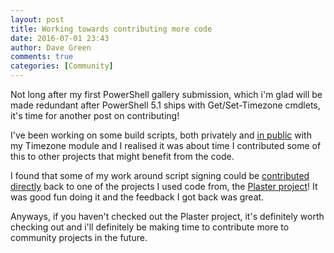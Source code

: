 ```yaml
---
layout: post
title: Working towards contributing more code
date: 2016-07-01 23:43
author: Dave Green
comments: true
categories: [Community]
---
```

Not long after my first PowerShell gallery submission, which i'm glad will be made redundant after PowerShell 5.1 ships with Get/Set-Timezone cmdlets, it's time for another post on contributing!

I've been working on some build scripts, both privately and [in public](https://github.com/davegreen/PowerShell/blob/master/Modules/Timezone/Build.PSake.ps1) with my Timezone module and I realised it was about time I contributed some of this to other projects that might benefit from the code.

I found that some of my work around script signing could be [contributed directly](https://github.com/PowerShell/Plaster/commit/d75150d8ef6b65cf1232d981ca2add32d2ec19dc) back to one of the projects I used code from, the [Plaster project](https://github.com/PowerShell/Plaster)! It was good fun doing it and the feedback I got back was great.

Anyways, if you haven't checked out the Plaster project, it's definitely worth checking out and i'll definitely be making time to contribute more to community projects in the future.
